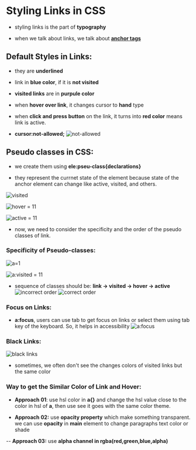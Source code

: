 # Styling Links in CSS
- styling links is the part of **typography**

- when we talk about links, we talk about  **<a href="">anchor tags</a>**


## Default Styles in Links:
- they are **underlined**

- link in **blue color**, if it is **not visited**

- **visited links** are in **purpule color**

- when **hover over link**, it changes cursor to **hand** type

- when **click and press button** on the link, it turns into **red color** means link is active.

- **cursor:not-allowed;**
![not-allowed](image.png)


## Pseudo classes in CSS:
- we create them using **ele:pseu-class{declarations}**

- they represent the currnet state of the element because state of the anchor element can change like active, visited, and others.

![visited](image-1.png)

![hover = 11](image-2.png)

![active = 11](image-3.png)

- now, we need to consider the specificity and the order of the pseudo classes of link. 

### Specificity of Pseudo-classes:

![a=1](image-5.png)

![a:visited = 11](image-6.png)


- sequence of classes should be: **link -> visited -> hover -> active**
![incorrect order](image-8.png)
![correct order](image-7.png)

### Focus on Links:
- **a:focus**, users can use tab to get focus on links or select them using tab key of the keyboard. So, it helps in accessibility
![a:focus](image-9.png)


### Black Links:
![black links](image-10.png)


- sometimes, we often don't see the changes colors of visited links but the same color

### Way to get the Similar Color of Link and Hover:

- **Approach 01**: use hsl color in **a{}** and change the hsl value close to the color in hsl of **a**, then use see it goes with the same color theme.


- **Approach 02:**
use **opacity property** which make something transparent. we can use **opacity** in **main** element to change paragraphs text color or shade

-- **Approach 03:**
use **alpha channel in rgba(red,green,blue,alpha)** 

















